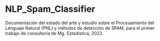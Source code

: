 # NLP_Spam_Classifier

Documentación del estado del arte y estudio sobre el Procesamiento del Lenguaje Natural (PNL) y métodos de detección de SPAM, para el primer trabajo de consultoría de Mg. Estadística, 2022.
